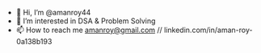 - 👋 Hi, I’m @amanroy44
- 👀 I’m interested in DSA & Problem Solving
- 📫 How to reach me amanroy@gmail.com // linkedin.com/in/aman-roy-0a138b193

<!---
amanroy44/amanroy44 is a ✨ special ✨ repository because its `README.md` (this file) appears on your GitHub profile.
You can click the Preview link to take a look at your changes.
--->
